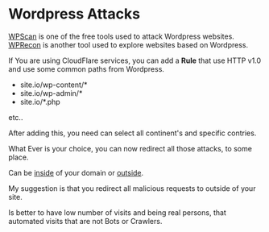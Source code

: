 # Wordpress Attacks

[WPScan](https://wpscan.com/wordpress-cli-scanner/) is one of the free tools used to attack Wordpress websites. 
[WPRecon](https://github.com/ffx64/wprecon) is another tool used to explore websites based on Wordpress. 

If You are using CloudFlare services, you can add a **Rule** that use HTTP v1.0 and use some common paths from Wordpress. 

- site.io/wp-content/* 
- site.io/wp-admin/* 
- site.io/*.php

etc..

After adding this, you need can select all continent's and specific contries. 

What Ever is your choice, you can now redirect all those attacks, to some place. 

Can be [inside](./mar.md) of your domain or [outside](./hard_decisions.md). 

My suggestion is that you redirect all malicious requests to outside of your site. 

Is better to have low number of visits and being real persons, that automated visits that are not Bots or Crawlers. 


